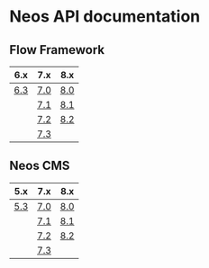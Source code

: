 # Neos API documentation

## Flow Framework


| 6.x                                               | 7.x                                               | 8.x                                               |
| ------------------------------------------------- | ------------------------------------------------- | ------------------------------------------------- |
| [6.3](https://neos.github.io/flow/6.3/index.html) | [7.0](https://neos.github.io/flow/7.0/index.html) | [8.0](https://neos.github.io/flow/8.0/index.html) |
|                                                   | [7.1](https://neos.github.io/flow/7.1/index.html) | [8.1](https://neos.github.io/flow/8.1/index.html) |
|                                                   | [7.2](https://neos.github.io/flow/7.2/index.html) | [8.2](https://neos.github.io/flow/8.2/index.html) |
|                                                   | [7.3](https://neos.github.io/flow/7.3/index.html) |                                                   |

## Neos CMS


| 5.x                                               | 7.x                                               | 8.x                                               |
| ------------------------------------------------- | ------------------------------------------------- | ------------------------------------------------- |
| [5.3](https://neos.github.io/neos/5.3/index.html) | [7.0](https://neos.github.io/neos/7.0/index.html) | [8.0](https://neos.github.io/neos/8.0/index.html) |
|                                                   | [7.1](https://neos.github.io/neos/7.1/index.html) | [8.1](https://neos.github.io/neos/8.1/index.html) |
|                                                   | [7.2](https://neos.github.io/neos/7.2/index.html) | [8.2](https://neos.github.io/neos/8.2/index.html) |
|                                                   | [7.3](https://neos.github.io/neos/7.3/index.html) |                                                   |
